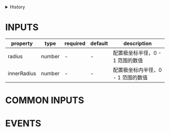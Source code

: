 [//]: # "atom-bricks/chart-v2/donut-chart.ts"

<details>
<summary>History</summary>

| Version | Change                          |
| ------- | ------------------------------- |
| 1.0.0   | 新增构件 `chart-v2.donut-chart` |

</details>

# INPUTS

| property    | type   | required | default | description                        |
| ----------- | ------ | -------- | ------- | ---------------------------------- |
| radius      | number | -        | -       | 配置极坐标半径，0 - 1 范围的数值   |
| innerRadius | number | -        | -       | 配置极坐标内半径，0 - 1 范围的数值 |

# COMMON INPUTS

<!-- common properties will be inserted here -->

# EVENTS

<!-- common events will be inserted here -->

<!-- uncomment this block when applicable.
# EVENTS

| type | detail | description |
| ---- | ------ | ----------- |
| -    | -      | -           |
-->

<!-- uncomment this block when applicable.
# METHODS

| name | params | description |
| ---- | ------ | ----------- |
| -    | -      | -           |
-->
